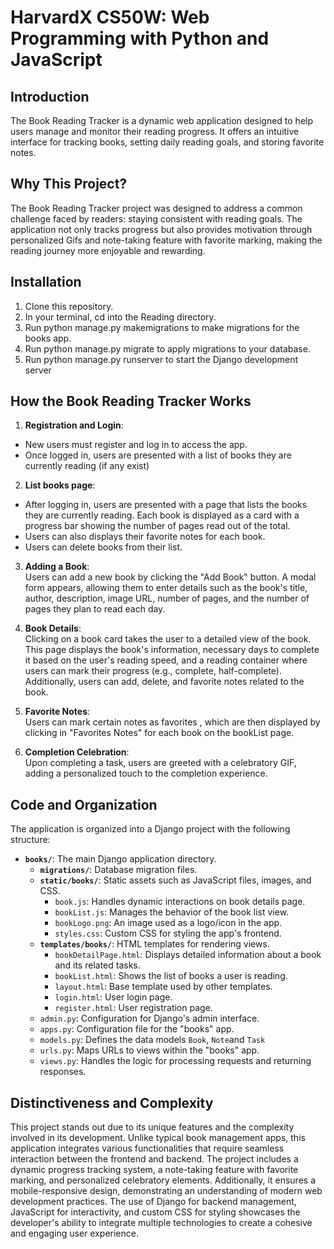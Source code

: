 # HarvardX CS50W: Web Programming with Python and JavaScript
## Introduction

The Book Reading Tracker is a dynamic web application designed to help users manage and monitor their reading progress. It offers an intuitive interface for tracking books, setting daily reading goals, and storing favorite notes.
## Why This Project?

The Book Reading Tracker project was designed to address a common challenge faced by  readers: staying consistent with reading goals. The application not only tracks progress but also provides motivation through personalized Gifs and note-taking feature with favorite marking, making the reading journey more enjoyable and rewarding. 
## Installation

1. Clone this repository.
2. In your terminal, cd into the Reading directory.
3. Run python manage.py makemigrations to make migrations for the books app.
4. Run python manage.py migrate to apply migrations to your database.
5. Run python manage.py runserver
   to  start the Django development server
  
   
## How the Book Reading Tracker Works

1. **Registration and Login**:
- New users must register and log in to access the app.
- Once logged in, users are presented with a list of books they are currently reading (if any exist)
2. **List books page**:  
-  After logging in, users are presented with a page that lists the books they are currently reading. Each book is displayed as a card with a progress bar showing the number of pages read out of the total.
-  Users can also displays their favorite notes for each book.
-  Users can delete books from their list.
 
3. **Adding a Book**:  
   Users can add a new book by clicking the "Add Book" button. A modal form appears, allowing them to enter details such as the book's title, author, description, image URL, number of pages, and the number of pages they plan to read each day.

4. **Book Details**:  
   Clicking on a book card takes the user to a detailed view of the book. This page displays the book's information, necessary days to complete it based on the user's reading speed, and a reading container where users can mark their progress (e.g., complete, half-complete). Additionally, users can add, delete, and favorite notes related to the book.

5. **Favorite Notes**:  
   Users can mark certain notes as favorites , which are then displayed by clicking in  "Favorites Notes" for each book  on the bookList page.

6. **Completion Celebration**:  
   Upon completing a task, users are greeted with a celebratory GIF, adding a personalized touch to the completion experience.

## Code and Organization

The application is organized into a Django project with the following structure:

- **`books/`**: The main Django application directory.
    - **`migrations/`**: Database migration files.
    - **`static/books/`**: Static assets such as JavaScript files, images, and CSS.
        - `book.js`: Handles dynamic interactions on book details page.
        - `bookList.js`: Manages the behavior of the book list view.
        - `bookLogo.png`: An image used as a logo/icon in the app.
        - `styles.css`: Custom CSS for styling the app's frontend.
    - **`templates/books/`**: HTML templates for rendering views.
        - `bookDetailPage.html`: Displays detailed information about a book and its related tasks.
        - `bookList.html`: Shows the list of books a user is reading.
        - `layout.html`: Base template used by other templates.
        - `login.html`: User login page.
        - `register.html`: User registration page.
    - `admin.py`: Configuration for Django's admin interface.
    - `apps.py`: Configuration file for the "books" app.
    - `models.py`: Defines the data models `Book`, `Note`and `Task`
    - `urls.py`: Maps URLs to views within the "books" app.
    - `views.py`: Handles the logic for processing requests and returning responses.
    
## Distinctiveness and Complexity

This project stands out due to its unique features and the complexity involved in its development. Unlike typical book management apps, this application integrates various functionalities that require seamless interaction between the frontend and backend. The project includes a dynamic progress tracking system, a note-taking feature with favorite marking, and personalized celebratory elements. Additionally, it ensures a mobile-responsive design, demonstrating an understanding of modern web development practices. The use of Django for backend management,  JavaScript for interactivity, and custom CSS for styling showcases the developer's ability to integrate multiple technologies to create a cohesive and engaging user experience.

